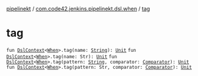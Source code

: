 [pipelinekt](../index.md) / [com.code42.jenkins.pipelinekt.dsl.when](index.md) / [tag](./tag.md)

# tag

`fun `[`DslContext`](../com.code42.jenkins.pipelinekt.dsl/-dsl-context/index.md)`<`[`When`](../com.code42.jenkins.pipelinekt.core/-when.md)`>.tag(name: `[`String`](https://kotlinlang.org/api/latest/jvm/stdlib/kotlin/-string/index.html)`): `[`Unit`](https://kotlinlang.org/api/latest/jvm/stdlib/kotlin/-unit/index.html)
`fun `[`DslContext`](../com.code42.jenkins.pipelinekt.dsl/-dsl-context/index.md)`<`[`When`](../com.code42.jenkins.pipelinekt.core/-when.md)`>.tag(name: Str): `[`Unit`](https://kotlinlang.org/api/latest/jvm/stdlib/kotlin/-unit/index.html)
`fun `[`DslContext`](../com.code42.jenkins.pipelinekt.dsl/-dsl-context/index.md)`<`[`When`](../com.code42.jenkins.pipelinekt.core/-when.md)`>.tag(pattern: `[`String`](https://kotlinlang.org/api/latest/jvm/stdlib/kotlin/-string/index.html)`, comparator: `[`Comparator`](../com.code42.jenkins.pipelinekt.core/-comparator/index.md)`): `[`Unit`](https://kotlinlang.org/api/latest/jvm/stdlib/kotlin/-unit/index.html)
`fun `[`DslContext`](../com.code42.jenkins.pipelinekt.dsl/-dsl-context/index.md)`<`[`When`](../com.code42.jenkins.pipelinekt.core/-when.md)`>.tag(pattern: Str, comparator: `[`Comparator`](../com.code42.jenkins.pipelinekt.core/-comparator/index.md)`): `[`Unit`](https://kotlinlang.org/api/latest/jvm/stdlib/kotlin/-unit/index.html)